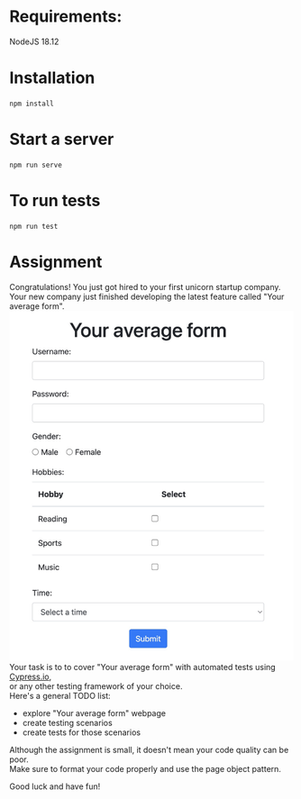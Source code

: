 # Requirements:
NodeJS 18.12  

# Installation  
`npm install`

# Start a server  
`npm run serve`

# To run tests  
`npm run test`

# Assignment  
Congratulations! You just got hired to your first unicorn startup company.  
Your new company just finished developing the latest feature called "Your average form".  
![Your average form image](public/webpage.jpg)  
Your task is to to cover "Your average form" with automated tests using [Cypress.io](https://cypress.io),  
or any other testing framework of your choice.  
Here's a general TODO list:
- explore "Your average form" webpage
- create testing scenarios
- create tests for those scenarios

Although the assignment is small, it doesn't mean your code quality can be poor.  
Make sure to format your code properly and use the page object pattern.  

Good luck and have fun!